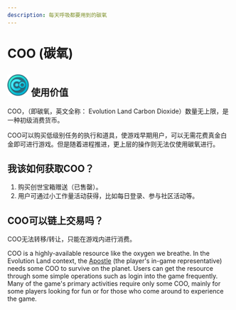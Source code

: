 ```yaml
---
description: 每天呼吸都要用到的碳氧
---
```


# COO (碳氧)

## ![RING](../../.gitbook/assets/cooicon.png) 使用价值

COO，（即碳氧，英文全称： Evolution Land Carbon Dioxide）数量无上限，是一种初级消费货币。

COO可以购买低级别任务的执行和道具，使游戏早期用户，可以无需花费真金白金即可进行游戏。但是随着进程推进，更上层的操作则无法仅使用碳氧进行。

## 我该如何获取COO？

1. 购买创世宝箱赠送（已售罄）。
2. 用户可通过小工作量活动获得，比如每日登录、参与社区活动等。

## COO可以链上交易吗？

COO无法转移/转让，只能在游戏内进行消费。


COO is a highly-available resource like the oxygen we breathe. In the Evolution Land context, the [Apostle](/getting-started/game-entities/apostle) \(the player's in-game representative\) needs some COO to survive on the planet. Users can get the resource through some simple operations such as login into the game frequently. Many of the game's primary activities require only some COO, mainly for some players looking for fun or for those who come around to experience the game.
